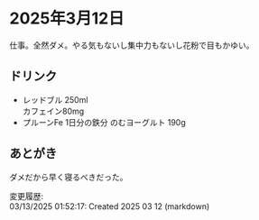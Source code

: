 # 2025年3月12日

仕事。全然ダメ。やる気もないし集中力もないし花粉で目もかゆい。

## ドリンク

- レッドブル 250ml  
カフェイン80mg
- プルーンFe 1日分の鉄分 のむヨーグルト 190g

## あとがき

ダメだから早く寝るべきだった。

変更履歴:  
03/13/2025 01:52:17: Created 2025 03 12 (markdown)  

